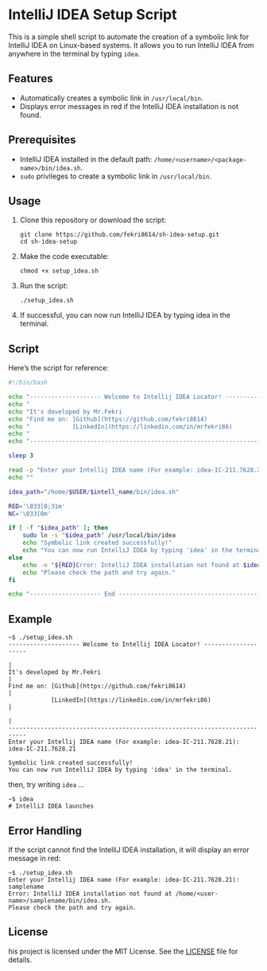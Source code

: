 # IntelliJ IDEA Setup Script

This is a simple shell script to automate the creation of a symbolic link for IntelliJ IDEA on Linux-based systems. It allows you to run IntelliJ IDEA from anywhere in the terminal by typing `idea`.

## Features
- Automatically creates a symbolic link in `/usr/local/bin`.
- Displays error messages in red if the IntelliJ IDEA installation is not found.

## Prerequisites
- IntelliJ IDEA installed in the default path: `/home/<username>/<package-name>/bin/idea.sh`.
- `sudo` privileges to create a symbolic link in `/usr/local/bin`.

## Usage

1. Clone this repository or download the script:
   ```
   git clone https://github.com/fekri8614/sh-idea-setup.git
   cd sh-idea-setup
   
2. Make the code executable:
   ```
   chmod +x setup_idea.sh
   ```

3. Run the script:
   ```
   ./setup_idea.sh
   ```

4. If successful, you can now run IntelliJ IDEA by typing idea in the terminal.

## Script
Here’s the script for reference:
```bash
#!/bin/bash

echo "-------------------- Welcome to Intellij IDEA Locator! -------------------"
echo "                                                                          |"
echo "It's developed by Mr.Fekri                                                |"
echo "Find me on: [Github](https://github.com/fekri8614)                        |"
echo "            [LinkedIn](https://linkedin.com/in/mrfekri86)                 |"
echo "                                                                          |"
echo "--------------------------------------------------------------------------"

sleep 3

read -p "Enter your Intellij IDEA name (For example: idea-IC-211.7628.21): " intell_name
echo ""

idea_path="/home/$USER/$intell_name/bin/idea.sh"

RED='\033[0;31m'
NC='\033[0m'

if [ -f "$idea_path" ]; then
    sudo ln -s "$idea_path" /usr/local/bin/idea
    echo "Symbolic link created successfully!"
    echo "You can now run IntelliJ IDEA by typing 'idea' in the terminal."
else
    echo -e "${RED}Error: IntelliJ IDEA installation not found at $idea_path.${NC}"
    echo "Please check the path and try again."
fi

echo "-------------------- End --------------------------------------------------"
```

## Example
```
~$ ./setup_idea.sh
-------------------- Welcome to Intellij IDEA Locator! --------------------
                                                                          |
It's developed by Mr.Fekri                                                |
Find me on: [Github](https://github.com/fekri8614)                        |
            [LinkedIn](https://linkedin.com/in/mrfekri86)                 |
                                                                          |
---------------------------------------------------------------------------
Enter your Intellij IDEA name (For example: idea-IC-211.7628.21): idea-IC-211.7628.21
   
Symbolic link created successfully!
You can now run IntelliJ IDEA by typing 'idea' in the terminal.
```
then, try writing `idea` ...
```
~$ idea
# IntelliJ IDEA launches
```

## Error Handling
If the script cannot find the IntelliJ IDEA installation, it will display an error message in red:

```
~$ ./setup_idea.sh
Enter your Intellij IDEA name (For example: idea-IC-211.7628.21): samplename
Error: IntelliJ IDEA installation not found at /home/<user-name>/samplename/bin/idea.sh. 
Please check the path and try again.
```

## License
his project is licensed under the MIT License. See the [LICENSE](https://github.com/fekri8614/sh-idea-setup/blob/master/LICENSE) file for details.
